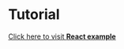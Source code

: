 # Tutorial

[Click here to visit **React example**](https://dayshmookh.github.io/web-dev-tutorial/react/)
